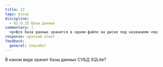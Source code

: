 ```yaml
---
title: 22
tags: essay
discipline:
  - Б1.О.25 Базы данных
commentary: |
  <p>Вся база данных хранится в одном файле на диске под названием «main database file. Во время транзакций, SQLite хранит дополнительную информацию во втором файле: журнал отката (rollback journal), либо, если база работает в режиме WAL, лог-файл с информацией о записях.</p>
response: краткий ответ
feedback:
  general: Cпасибо!
---
```


В каком виде хранит базы данных СУБД SQLite?